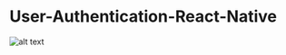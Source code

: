 # User-Authentication-React-Native

![alt text](https://github.com/DenysVedernykov/User-Authentication-React-Native/blob/main/demo.gif?raw=true)
